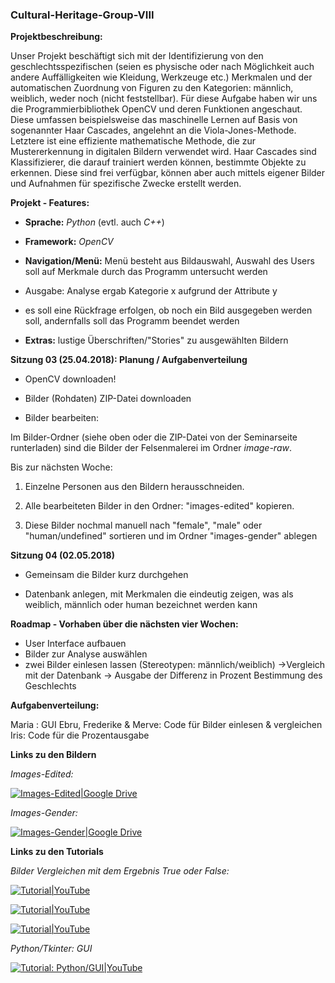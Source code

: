 ### Cultural-Heritage-Group-VIII

**Projektbeschreibung:**

Unser Projekt beschäftigt sich mit der Identifizierung von den geschlechtsspezifischen 
(seien es physische oder nach Möglichkeit auch andere Auffälligkeiten wie Kleidung, Werkzeuge etc.)
Merkmalen und der automatischen Zuordnung von Figuren zu den Kategorien: männlich, weiblich, weder noch (nicht feststellbar).
Für diese Aufgabe haben wir uns die Programmierbibliothek OpenCV und deren Funktionen angeschaut. 
Diese umfassen beispielsweise das maschinelle Lernen auf Basis von sogenannter Haar Cascades, angelehnt an die Viola-Jones-Methode. 
Letztere ist eine effiziente mathematische
Methode, die zur Mustererkennung in digitalen Bildern verwendet wird. Haar Cascades sind
Klassifizierer, die darauf trainiert werden können, bestimmte Objekte zu erkennen.
Diese sind frei verfügbar, können aber auch mittels eigener Bilder und Aufnahmen für spezifische Zwecke erstellt werden.

**Projekt - Features:**

- **Sprache:** *Python* (evtl. auch *C++*)

- **Framework:** *OpenCV*

- **Navigation/Menü:** Menü besteht aus Bildauswahl, Auswahl des Users soll auf Merkmale durch das Programm untersucht werden 

- Ausgabe: Analyse ergab Kategorie x aufgrund der Attribute y

- es soll eine Rückfrage erfolgen, ob noch ein Bild ausgegeben werden soll, andernfalls soll das Programm beendet werden

 - **Extras:** lustige Überschriften/"Stories" zu ausgewählten Bildern


**Sitzung 03 (25.04.2018): Planung / Aufgabenverteilung**

- OpenCV downloaden!

- Bilder (Rohdaten) ZIP-Datei downloaden

- Bilder bearbeiten: 

Im Bilder-Ordner (siehe oben oder die ZIP-Datei von der Seminarseite runterladen) sind die Bilder der Felsenmalerei im Ordner *image-raw*.

Bis zur nächsten Woche:
1. Einzelne Personen aus den Bildern herausschneiden.

2. Alle bearbeiteten Bilder in den Ordner: "images-edited" kopieren.

3. Diese Bilder nochmal manuell nach "female", "male" oder "human/undefined" sortieren und im Ordner "images-gender" ablegen


**Sitzung 04 (02.05.2018)**

- Gemeinsam die Bilder kurz durchgehen 

- Datenbank anlegen, mit Merkmalen die eindeutig zeigen, was als weiblich, männlich oder human bezeichnet werden kann


**Roadmap - Vorhaben über die nächsten vier Wochen:**

 - User Interface aufbauen 
 - Bilder zur Analyse auswählen
 - zwei Bilder einlesen lassen (Stereotypen: männlich/weiblich) ->Vergleich mit der Datenbank -> Ausgabe der Differenz in Prozent Bestimmung des Geschlechts 


**Aufgabenverteilung:**

Maria : GUI
Ebru, Frederike & Merve: Code für Bilder einlesen & vergleichen
Iris: Code für die Prozentausgabe


**Links zu den Bildern**

*Images-Edited:*
 
 [![Images-Edited|Google Drive](https://image.ibb.co/eRFVon/google_drive_logo.jpg)](https://drive.google.com/open?id=1KkN06yyineu1V6Q8mkar38t0XHAABS8t)

*Images-Gender:*

[![Images-Gender|Google Drive](https://image.ibb.co/eRFVon/google_drive_logo.jpg)](https://drive.google.com/open?id=1yHSwLRjFWr03dvh_SYK67EFnmbd90YbN)


**Links zu den Tutorials**

*Bilder Vergleichen mit dem Ergebnis True oder False:*

[![Tutorial|YouTube](https://cdn.iconscout.com/public/images/icon/free/png-128/youtube-logo-social-media-3f4643d91d60144c-128x128.png)](https://www.youtube.com/watch?v=T5pRlIbr6gg)

[![Tutorial|YouTube](https://cdn.iconscout.com/public/images/icon/free/png-128/youtube-logo-social-media-3f4643d91d60144c-128x128.png)](https://www.youtube.com/watch?v=LNzC4NYYWdg)

[![Tutorial|YouTube](https://cdn.iconscout.com/public/images/icon/free/png-128/youtube-logo-social-media-3f4643d91d60144c-128x128.png)](https://www.youtube.com/watch?v=KDxLJ6GrSwI)


*Python/Tkinter: GUI*

[![Tutorial: Python/GUI|YouTube](https://cdn.iconscout.com/public/images/icon/free/png-128/youtube-logo-social-media-3f4643d91d60144c-128x128.png)](https://www.youtube.com/watch?v=RJB1Ek2Ko_Y)










